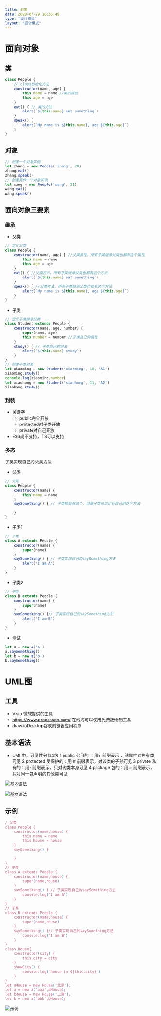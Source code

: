 ```yaml
---
title: 对象
date: 2020-07-29 16:36:49
type: "设计模式"
layout: "设计模式"
---
```


# 面向对象

## 类

```js
class People {
    // class初始化方法
    constructor(name, age) {
        this.name = name //类的属性
        this.age = age
    }
    eat() { // 类的方法
        alert(`${this.name} eat something`)
    }
    speak() {
        alert(`My name is ${this.name}, age ${this.age}`)
    }
}
```

## 对象

```js
// 创建一个对象实例
let zhang = new People('zhang', 20)
zhang.eat()
zhang.speak()
// 创建另外一个对象实例
let wang = new People('wang', 21)
wang.eat()
wang.speak()

```

## 面向对象三要素

### 继承

* 父类
```js
// 定义父类
class People {
    constructor(name, age) { //父类属性，所有子类继承父类也都有这个属性
        this.name = name
        this.age = age
    }
    eat() { //父类方法，所有子类继承父类也都有这个方法
        alert(`${this.name} eat something`)
    }
    speak() { //父类方法，所有子类继承父类也都有这个方法
        alert(`My name is ${this.name}, age ${this.age}`)
    }
}

```
* 子类
```js
// 定义子类继承父类
class Student extends People {
    constructor(name, age, number) {
        super(name, age)
        this.number = number //子类自己的属性
    }
    study() { // 子类自己的方法
        alert(`${this.name} study`)
    }
}
// 创建子类对象
let xiaoming = new Student('xiaoming', 10, 'A1')
xiaoming.study()
console.log(xiaoming.number)
let xiaohong = new Student('xiaohong', 11, 'A2')
xiaohong.study()

```

### 封装

* 关键字
	* public完全开放
	* protected对子类开放
	* private对自己开放
* ES6尚不支持，TS可以支持


### 多态

子类实现自己的父类方法

* 父类
```js
// 父类
class People {
    constructor(name) {
        this.name = name
    }
    saySomething() { // 子类都会有这个，但是子类可以运行自己的这个方法

    }
}
```
* 子类1
```js
// 子类
class A extends People {
    constructor(name) {
        super(name)
    }
    saySomething() { // 子类实现自己的saySomething方法
        alert('I am A')
    }
}
```
* 子类2
```js
// 子类
class B extends People {
    constructor(name) {
        super(name)
    }
    saySomething() {// 子类实现自己的saySomething方法
        alert('I am B')
    }
}
```
* 测试
```js
let a = new A('a')
a.saySomething()
let b = new B('b')
b.saySomething()
```

# UML图

## 工具

* Visio  微软提供的工具
* https://www.processon.com/ 在线的可以使用免费版绘制工具
* draw.ioDesktop谷歌浏览器应用程序

## 基本语法

* UML中，可见性分为4级
   1 public 公用的 ：用+ 前缀表示 ，该属性对所有类可见
   2 protected 受保护的：用 # 前缀表示，对该类的子孙可见
   3 private 私有的：用- 前缀表示，只对该类本身可见
   4 package 包的：用 ~ 前缀表示，只对同一包声明的其他类可见
   
![基本语法](./01.png)

![基本语法](./02.png)

## 示例

```js
/ 父类
class People {
    constructor(name,house) {
        this.name = name
        this.house = house
    }
    saySomething() {

    }
}
// 子类
class A extends People {
    constructor(name,house) {
        super(name,house)
    }
    saySomething() { // 子类实现自己的saySomething方法
        console.log('I am A')
    }
}
// 子类
class B extends People {
    constructor(name,house) {
        super(name,house)
    }
    saySomething() {// 子类实现自己的saySomething方法
        console.log('I am B')
    }
}
class House{
    constructor(city) {
        this.city = city
    }
    showCity() {
        console.log(`house in ${this.city}`)
    }
}
let aHouse = new House('北京');
let a = new A("aaa",aHouse);
let bHouse = new House('上海');
let b = new A("bbb",bHouse);

```

![示例](./03.png)

